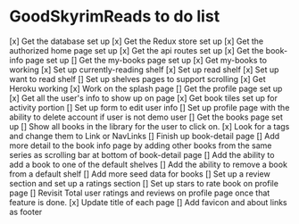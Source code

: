 # GoodSkyrimReads to do list

[x] Get the database set up
[x] Get the Redux store set up
[x] Get the authorized home page set up
[x] Get the api routes set up
[x] Get the book-info page set up
[] Get the my-books page set up
  [x] Get my-books to working
  [x] Set up currently-reading shelf
  [x] Set up read shelf
  [x] Set up want to read shelf
  [] Set up shelves pages to support scrolling
[x] Get Heroku working
[x] Work on the splash page
[] Get the profile page set up
  [x] Get all the user's info to show up on page
  [x] Get book tiles set up for activity portion
  [] Set up form to edit user info
  [] Set up profile page with the ability to delete account if user is not demo user
[] Get the books page set up
  [] Show all books in the library for the user to click on.
[x] Look for a tags and change them to Link or NavLinks
[] Finish up book-detail page
  [] Add more detail to the book info page by adding other books from the same series as scrolling bar at bottom of book-detail page
  [] Add the ability to add a book to one of the default shelves
  [] Add the ability to remove a book from a default shelf
[] Add more seed data for books
[] Set up a review section and set up a ratings section
  [] Set up stars to rate book on profile page
  [] Revisit Total user ratings and reviews on profile page once that feature is done.
[x] Update title of each page
[] Add favicon and about links as footer
